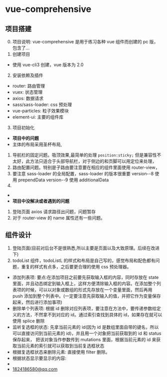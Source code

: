 <!--
 * @Author: your name
 * @Date: 2021-07-10 15:43:49
 * @LastEditTime: 2021-07-15 21:19:16
 * @LastEditors: Please set LastEditors
 * @Description: In User Settings Edit
 * @FilePath: \notes\study notes\vue\vue综合项目.md
-->

# vue-comprehensive

## 项目搭建

0. 项目说明: vue-comprehensive 是用于练习各种 vue 组件而创建的 pc 版，包含了...
1. 创建项目

-   使用 vue-cli3 创建，vue 版本为 2.0

2. 安装依赖及插件

-   router: 路由管理
-   vuex: 状态管理
-   axios: 数据请求
-   sass/sass-loader: css 预处理
-   vue-particles: 粒子效果模块
-   element-ui: 主要的组件库

3. 项目初始化

-   **项目中的问题**
-   主体的布局采用圣杯布局,

1.  导航栏的固定问题。吸顶效果,最简单的处理 `position:sticky;` 但是兼容性不太好，此方法只适合于头部导航栏，对于侧边的和页脚可以用定位来处理，
2.  路由配置问题。特别是子路由要注意要在相应的组件里面使用 router-view，
3.  要注意 sass-loader 的全局配置，sass-loader 的版本很重要 version--8 使用 prependData version--9 使用 additionalData
4.

-
-   **项目中没解决或者遇到的问题**

1. 登陆页面 axios 请求路径出问题，问题暂存
2. 对于 router-view 的 name 属性还有一些问题。

## 组件设计

1.  登陆页面(目前对后台不是很熟悉,所以主要是页面以及大致原理。后续在改进下)
2.  todoList 组件，todoListL 的样式和布局是自己写的，感觉布局和配色都有问题，重复的样式有点多，之后要更合理的使用 css 预处理器。

-   添加列表项: 要点:在添加项目之前要先获取输入框的内容，同时存放在 state 里面，并且动态绑定到输入框上，这样方便清除输入框的内容。在添加整个列表项的时候，可以以对象或数组的形式先存放在一个变量里面，然后再用 push 添加到整个列表中。(一定要注意先获取输入的值，并把它作为变量保存起来，然后进行添加事项)
-   删除单个列表项: 根据 id 删除对应列表项，要注意在方法中，要传递参数给定义的方法，不然拿不到对应的 id。通过索引查找到具体的 id，如果存在就可以使用 splice 删除
-   监听复选框的状态: 先拿当前元素的 id(因为 id 是数组里面自带的键名，所以可以直接访问到当前元素的 id)，并且用一个对象把当前获取到的 id 和 status 保存起来， 把该对象当作参数传到 mutations 里面，根据当前元素的 id 来获取当前元素的索引就可以获取到当前复选框状态
-   根据复选框状态来删除元素: 直接使用 filter 删除。
-   根据状态显示要显示的内容:
-
-   1824186580@qq.com
